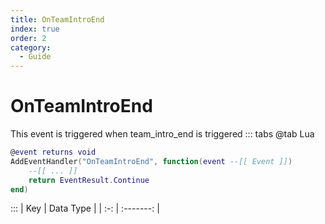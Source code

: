 ```yaml
---
title: OnTeamIntroEnd
index: true
order: 2
category:
  - Guide
---
```


# OnTeamIntroEnd
This event is triggered when team_intro_end is triggered
::: tabs
@tab Lua
```lua
@event returns void
AddEventHandler("OnTeamIntroEnd", function(event --[[ Event ]])
    --[[ ... ]]
    return EventResult.Continue
end)
```

:::
| Key | Data Type |
| :-: | :-------: |